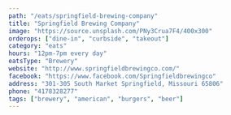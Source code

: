 ```yaml
---
path: "/eats/springfield-brewing-company"
title: "Springfield Brewing Company"
image: "https://source.unsplash.com/PNy3Crua7F4/400x300"
orderops: ["dine-in", "curbside", "takeout"]
category: "eats"
hours: "12pm-7pm every day"
eatsType: "Brewery"
website: "http://www.springfieldbrewingco.com/"
facebook: "https://www.facebook.com/Springfieldbrewingco"
address: "301-305 South Market Springfield, Missouri 65806"
phone: "4178328277"
tags: ["brewery", "american", "burgers", "beer"]
---
```

